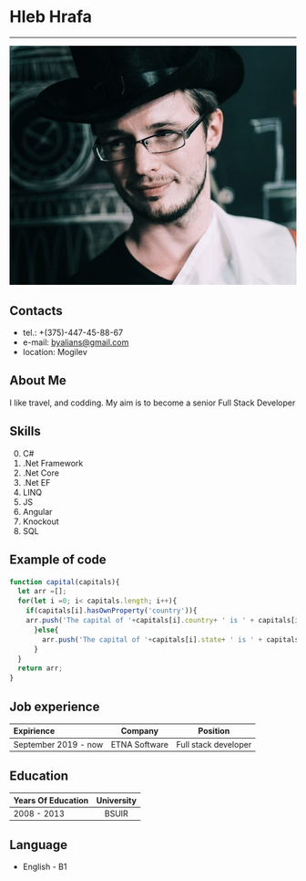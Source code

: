# Hleb Hrafa
---
![avatar](avatar.jpg)


## Contacts
* tel.: +(375)-447-45-88-67
* e-mail: byalians@gmail.com
* location: Mogilev

## About Me
I like travel, and codding. My aim is to become a senior Full Stack Developer

## Skills
0.  C#
0. .Net Framework
0. .Net Core
0. .Net EF
0.  LINQ 
0.  JS
0.  Angular
0.  Knockout
0.  SQL

## Example of code
```JavaScript
function capital(capitals){
  let arr =[];
  for(let i =0; i< capitals.length; i++){
    if(capitals[i].hasOwnProperty('country')){
    arr.push('The capital of '+capitals[i].country+ ' is ' + capitals[i].capital)
      }else{
        arr.push('The capital of '+capitals[i].state+ ' is ' + capitals[i].capital)
      }
  }
  return arr;
}
```
## Job experience
  | Expirience | Company | Position |
  |:-----------|:----:|:-------:|
  |September 2019 - now| ETNA Software | Full stack developer |
  

## Education
  | Years Of Education | University  |
  |:-----------|:----:|
  | 2008 - 2013| BSUIR |
## Language
 * English - B1
